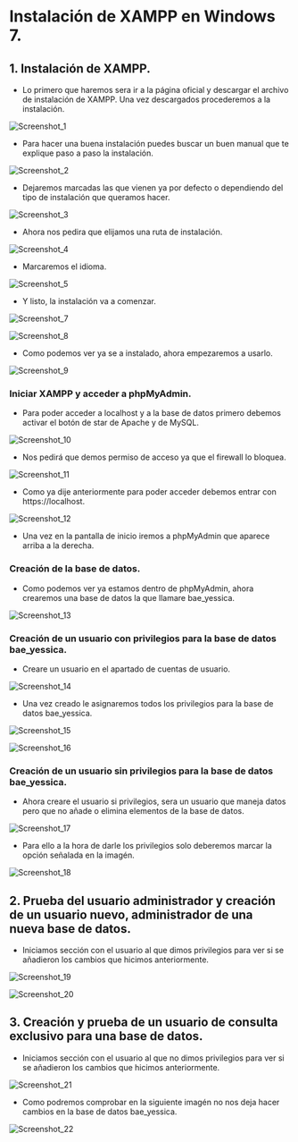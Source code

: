 # Instalación de XAMPP en Windows 7.
## 1. Instalación de XAMPP.

- Lo primero que haremos sera ir a la página oficial y descargar el archivo de instalación de XAMPP. Una vez descargados procederemos a la instalación.

![Screenshot_1](https://user-images.githubusercontent.com/71833567/96307814-81e24200-1002-11eb-97f1-000e6f68a41f.jpg)

- Para hacer una buena instalación puedes buscar un buen manual que te explique paso a paso la instalación.

![Screenshot_2](https://user-images.githubusercontent.com/71833567/96308771-40eb2d00-1004-11eb-906b-6f9867df819c.jpg)

- Dejaremos marcadas las que vienen ya por defecto o dependiendo del tipo de instalación que queramos hacer.

![Screenshot_3](https://user-images.githubusercontent.com/71833567/96308772-4183c380-1004-11eb-85a5-486881e1f3dc.jpg)

- Ahora nos pedira que elijamos una ruta de instalación.

![Screenshot_4](https://user-images.githubusercontent.com/71833567/96308773-421c5a00-1004-11eb-9206-b2c299bbf8fd.jpg)

- Marcaremos el idioma.

![Screenshot_5](https://user-images.githubusercontent.com/71833567/96308774-421c5a00-1004-11eb-9c4b-fd2853279902.jpg)

- Y listo, la instalación va a comenzar.

![Screenshot_7](https://user-images.githubusercontent.com/71833567/96308781-434d8700-1004-11eb-8dc7-cf7b8c535750.jpg)

![Screenshot_8](https://user-images.githubusercontent.com/71833567/96308784-434d8700-1004-11eb-8a0d-20ac2019d0d6.jpg)

- Como podemos ver ya se a instalado, ahora empezaremos a usarlo.

![Screenshot_9](https://user-images.githubusercontent.com/71833567/96308785-43e61d80-1004-11eb-9480-7eba199b8858.jpg)

### Iniciar XAMPP y acceder a phpMyAdmin.

- Para poder acceder a localhost y a la base de datos primero debemos activar el botón de star de Apache y de MySQL.

![Screenshot_10](https://user-images.githubusercontent.com/71833567/96308786-43e61d80-1004-11eb-9ae9-a876deae62fb.jpg)

- Nos pedirá que demos permiso de acceso ya que el firewall lo bloquea.

![Screenshot_11](https://user-images.githubusercontent.com/71833567/96308787-447eb400-1004-11eb-9ad5-ccf2d8ccd504.jpg)

- Como ya dije anteriormente para poder acceder debemos entrar con https://localhost.

![Screenshot_12](https://user-images.githubusercontent.com/71833567/96308788-45174a80-1004-11eb-8129-6fb7c1fee715.jpg)

- Una vez en la pantalla de inicio iremos a phpMyAdmin que aparece arriba a la derecha.

### Creación de la base de datos.

- Como podemos ver ya estamos dentro de phpMyAdmin, ahora crearemos una base de datos la que llamare bae_yessica.

![Screenshot_13](https://user-images.githubusercontent.com/71833567/96308789-45174a80-1004-11eb-903a-0eea326eb7e5.jpg)

### Creación de un usuario con privilegios para la base de datos bae_yessica.

- Creare un usuario en el apartado de cuentas de usuario.

![Screenshot_14](https://user-images.githubusercontent.com/71833567/96308791-45afe100-1004-11eb-9897-5941c1e460da.jpg)

- Una vez creado le asignaremos todos los privilegios para la base de datos bae_yessica.

![Screenshot_15](https://user-images.githubusercontent.com/71833567/96308792-45afe100-1004-11eb-8ea0-40c1dd952cee.jpg)

![Screenshot_16](https://user-images.githubusercontent.com/71833567/96308796-46487780-1004-11eb-94e0-5f2b2dc9be01.jpg)

### Creación de un usuario sin privilegios para la base de datos bae_yessica.

- Ahora creare el usuario si privilegios, sera un usuario que maneja datos pero que no añade o elimina elementos de la base de datos.

![Screenshot_17](https://user-images.githubusercontent.com/71833567/96308797-46487780-1004-11eb-85c7-12171e2ca4b5.jpg)

- Para ello a la hora de darle los privilegios solo deberemos marcar la opción señalada en la imagén.

![Screenshot_18](https://user-images.githubusercontent.com/71833567/96308798-46e10e00-1004-11eb-8847-02cb43825700.jpg)

## 2. Prueba del usuario administrador y creación de un usuario nuevo, administrador de una nueva base de datos.

- Iniciamos sección con el usuario al que dimos privilegios para ver si se añadieron los cambios que hicimos anteriormente.

![Screenshot_19](https://user-images.githubusercontent.com/71833567/96308799-46e10e00-1004-11eb-9141-8a444acca465.jpg)

![Screenshot_20](https://user-images.githubusercontent.com/71833567/96308800-4779a480-1004-11eb-9791-7312edb48620.jpg)

## 3. Creación y prueba de un usuario de consulta  exclusivo para una base de datos.

- Iniciamos sección con el usuario al que no dimos privilegios para ver si se añadieron los cambios que hicimos anteriormente.

![Screenshot_21](https://user-images.githubusercontent.com/71833567/96308801-4779a480-1004-11eb-896a-100317e6feff.jpg)

- Como podremos comprobar en la siguiente imagén no nos deja hacer cambios en la base de datos bae_yessica.

![Screenshot_22](https://user-images.githubusercontent.com/71833567/96308802-48123b00-1004-11eb-9cfd-253c3349eb4c.jpg)
